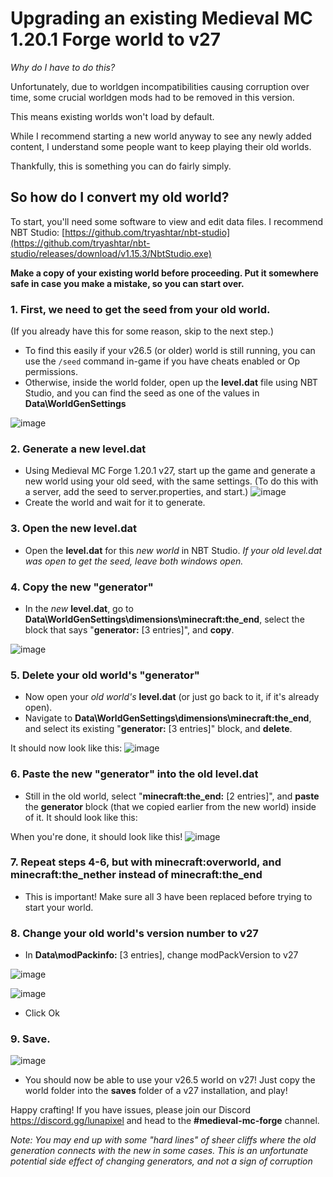 # Upgrading an existing Medieval MC 1.20.1 Forge world to v27
*Why do I have to do this?*

Unfortunately, due to worldgen incompatibilities causing corruption over time, some crucial worldgen mods had to be removed in this version. 

This means existing worlds won't load by default. 

While I recommend starting a new world anyway to see any newly added content, I understand some people want to keep playing their old worlds. 

Thankfully, this is something you can do fairly simply.

## So how do I convert my old world?
To start, you'll need some software to view and edit data files. I recommend NBT Studio: [https://github.com/tryashtar/nbt-studio](https://github.com/tryashtar/nbt-studio/releases/download/v1.15.3/NbtStudio.exe)

**Make a copy of your existing world before proceeding. Put it somewhere safe in case you make a mistake, so you can start over.**

### 1. First, we need to get the seed from your old world. 
(If you already have this for some reason, skip to the next step.)
- To find this easily if your v26.5 (or older) world is still running, you can use the `/seed` command in-game if you have cheats enabled or Op permissions.
- Otherwise, inside the world folder, open up the **level.dat** file using NBT Studio, and you can find the seed as one of the values in **Data\WorldGenSettings**
  
![image](https://github.com/muon-rw/mmc-upgrade-guide/assets/128171313/3dd6b224-3314-4d20-a0bb-4cc92c79b612)


### 2. Generate a new level.dat
- Using Medieval MC Forge 1.20.1 v27, start up the game and generate a new world using your old seed, with the same settings.
(To do this with a server, add the seed to server.properties, and start.) 
![image](https://github.com/muon-rw/mmc-upgrade-guide/assets/128171313/129858f9-b103-4bad-95d8-d132dda780bb)
- Create the world and wait for it to generate. 

### 3. Open the new level.dat 
- Open the **level.dat** for this *new world* in NBT Studio. *If your old level.dat was open to get the seed, leave both windows open.*

### 4. Copy the new "generator"
- In the *new* **level.dat**, go to **Data\WorldGenSettings\dimensions\minecraft:the_end**, select the block that says "**generator:** [3 entries]", and **copy**.

![image](https://github.com/muon-rw/mmc-upgrade-guide/assets/128171313/7ffefc68-cc4e-434b-a616-8bc308e3c9b5)

### 5. Delete your old world's "generator"
- Now open your *old world's* **level.dat** (or just go back to it, if it's already open).
- Navigate to **Data\WorldGenSettings\dimensions\minecraft:the_end**, and select its existing "**generator:** [3 entries]" block, and **delete**. 

It should now look like this:
![image](https://github.com/muon-rw/mmc-upgrade-guide/assets/128171313/161ba5ae-db5b-49fd-a9fb-01565c4cc9bd)


### 6. Paste the new "generator" into the old level.dat
- Still in the old world, select "**minecraft:the_end:** [2 entries]", and **paste** the **generator** block (that we copied earlier from the new world) inside of it. It should look like this:

When you're done, it should look like this!
![image](https://github.com/muon-rw/mmc-upgrade-guide/assets/128171313/45337715-665a-4138-bb7d-3266e209a4e5)


### 7. Repeat steps 4-6, but with **minecraft:overworld**, and **minecraft:the_nether** instead of **minecraft:the_end** 
- This is important! Make sure all 3 have been replaced before trying to start your world.

### 8. Change your old world's version number to v27
- In **Data\modPackinfo:** [3 entries], change modPackVersion to v27

![image](https://github.com/muon-rw/mmc-upgrade-guide/assets/128171313/e9a80378-d3e5-46de-91df-c919c3f15bc7)

![image](https://github.com/muon-rw/mmc-upgrade-guide/assets/128171313/f62198b1-8f9a-4da1-9235-8fd7cebc31b7)
- Click Ok

### 9. **Save**. 
![image](https://github.com/muon-rw/mmc-upgrade-guide/assets/128171313/2226fb65-5144-4269-942a-8c19633976c5)

- You should now be able to use your v26.5 world on v27! Just copy the world folder into the **saves** folder of a v27 installation, and play! 

Happy crafting! If you have issues, please join our Discord https://discord.gg/lunapixel and head to the **#medieval-mc-forge** channel. 


*Note: You may end up with some "hard lines" of sheer cliffs where the old generation connects with the new in some cases. This is an unfortunate potential side effect of changing generators, and not a sign of corruption*
